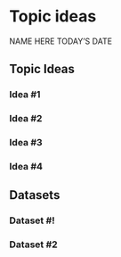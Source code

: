Topic ideas
================
NAME HERE
TODAY’S DATE

## Topic Ideas

### Idea \#1

### Idea \#2

### Idea \#3

### Idea \#4

## Datasets

### Dataset \#\!

### Dataset \#2
